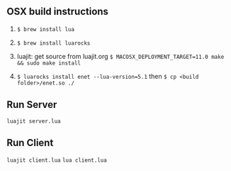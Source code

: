 ## OSX build instructions
1. `$ brew install lua`

2. `$ brew install luarocks`

3. luajit: get source from luajit.org
`$ MACOSX_DEPLOYMENT_TARGET=11.0 make && sudo make install`

4. `$ luarocks install enet --lua-version=5.1`
then `$ cp <build folder>/enet.so ./`

## Run Server
`luajit server.lua`

## Run Client
`luajit client.lua`
`lua client.lua`

